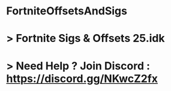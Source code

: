 # FortniteOffsetsAndSigs
# > Fortnite Sigs &amp; Offsets 25.idk
# > Need Help ? Join Discord : https://discord.gg/NKwcZ2fx

